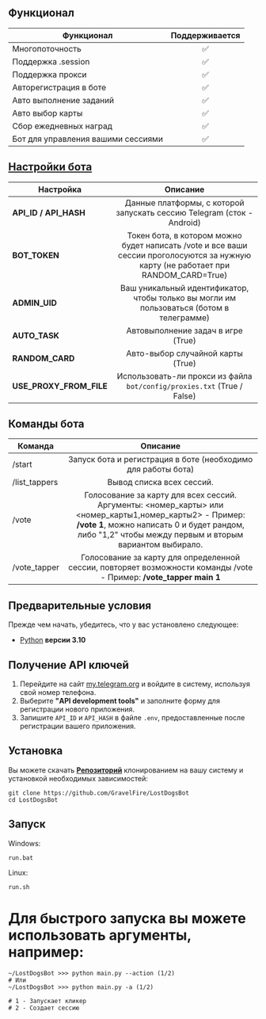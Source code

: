 ## Функционал  
| Функционал                                              | Поддерживается |
|---------------------------------------------------------|:--------------:|
| Многопоточность                                         |       ✅        |
| Поддержка .session                                      |       ✅        |
| Поддержка прокси                                        |       ✅        |
| Авторегистрация в боте                                  |       ✅        |
| Авто выполнение заданий                                 |       ✅        |
| Авто выбор карты                                        |       ✅        |
| Сбор ежедневных наград                                  |       ✅        |
| Бот для управления вашими сессиями                                  |       ✅        |


## [Настройки бота](https://github.com/GravelFire/LostDogsBot/blob/master/.env-example/)
| Настройка               |                                Описание                                 |
|-------------------------|:-----------------------------------------------------------------------:|
| **API_ID / API_HASH**   | Данные платформы, с которой запускать сессию Telegram (сток - Android)  | 
| **BOT_TOKEN**           | Токен бота, в котором можно будет написать /vote и все ваши сессии проголосуются за нужную карту (не работает при RANDOM_CARD=True)  | 
| **ADMIN_UID**           | Ваш уникальный идентификатор, чтобы только вы могли им пользоваться (ботом в телеграмме)     | 
| **AUTO_TASK**           |               Автовыполнение задач в игре (True)                        |
| **RANDOM_CARD**         |      Авто-выбор случайной карты (True)                                  |
| **USE_PROXY_FROM_FILE** | Использовать-ли прокси из файла `bot/config/proxies.txt` (True / False) |

## Команды бота
| Команда               |                                Описание                                 |
|-------------------------|:-----------------------------------------------------------------------:|
| /start                 | Запуск бота и регистрация в боте (необходимо для работы бота)          |
| /list_tappers                  | Вывод списка всех сессий.                                               |
| /vote                  | Голосование за карту для всех сессий. Аргументы: <номер_карты> или <номер_карты1,номер_карты2> - Пример: __/vote 1__, можно написать 0 и будет рандом, либо "1,2" чтобы между первым и вторым вариантом выбирало.                      |
| /vote_tapper                  | Голосование за карту для определенной сессии, повторяет возможности команды /vote - Пример: __/vote_tapper main 1__                                               |

## Предварительные условия
Прежде чем начать, убедитесь, что у вас установлено следующее:
- [Python](https://www.python.org/downloads/) **версии 3.10**

## Получение API ключей
1. Перейдите на сайт [my.telegram.org](https://my.telegram.org) и войдите в систему, используя свой номер телефона.
2. Выберите **"API development tools"** и заполните форму для регистрации нового приложения.
3. Запишите `API_ID` и `API_HASH` в файле `.env`, предоставленные после регистрации вашего приложения.

## Установка
Вы можете скачать [**Репозиторий**](https://github.com/GravelFire/LostDogsBot) клонированием на вашу систему и установкой необходимых зависимостей:
```shell
git clone https://github.com/GravelFire/LostDogsBot
cd LostDogsBot
```
## Запуск
Windows:
```shell
run.bat
```

Linux:
```shell
run.sh
```

# Для быстрого запуска вы можете использовать аргументы, например:

```shell
~/LostDogsBot >>> python main.py --action (1/2)
# Или
~/LostDogsBot >>> python main.py -a (1/2)

# 1 - Запускает кликер
# 2 - Создает сессию
```

